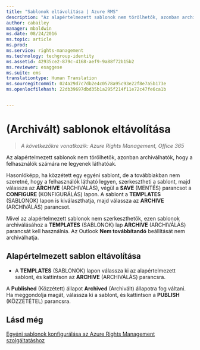 ```yaml
---
title: "Sablonok eltávolítása | Azure RMS"
description: "Az alapértelmezett sablonok nem törölhetők, azonban archiválhatók, hogy a felhasználók számára ne legyenek láthatóak."
author: cabailey
manager: mbaldwin
ms.date: 08/24/2016
ms.topic: article
ms.prod: 
ms.service: rights-management
ms.technology: techgroup-identity
ms.assetid: 42935ce2-879c-4168-aef9-9a88f72b15b2
ms.reviewer: esaggese
ms.suite: ems
translationtype: Human Translation
ms.sourcegitcommit: 024a29d7c7db2e4c0578a95c93e22f8e7a5b173e
ms.openlocfilehash: 22db39697dbd35b1a295f214f11e72c47fe6ca1b


---
```



# (Archivált) sablonok eltávolítása

>*A következőkre vonatkozik: Azure Rights Management, Office 365*

Az alapértelmezett sablonok nem törölhetők, azonban archiválhatók, hogy a felhasználók számára ne legyenek láthatóak.

Hasonlóképp, ha közzétett egy egyéni sablont, de a továbbiakban nem szeretné, hogy a felhasználók látható legyen, szerkesztheti a sablont, majd válassza az **ARCHIVE** (ARCHIVÁLÁS), végül a **SAVE** (MENTÉS) parancsot a **CONFIGURE** (KONFIGURÁLÁS) lapon. A sablont a **TEMPLATES** (SABLONOK) lapon is kiválaszthatja, majd válassza az **ARCHIVE** (ARCHIVÁLÁS) parancsot.

Mivel az alapértelmezett sablonok nem szerkeszthetők, ezen sablonok archiválásához a **TEMPLATES** (SABLONOK) lap **ARCHIVE** (ARCHIVÁLÁS) parancsát kell használnia. Az Outlook **Nem továbbítandó** beállítását nem archiválhatja.

## Alapértelmezett sablon eltávolítása

-   A **TEMPLATES** (SABLONOK) lapon válassza ki az alapértelmezett sablont, és kattintson az **ARCHIVE** (ARCHIVÁLÁS) parancsra.

A **Published** (Közzétett) állapot **Archived** (Archivált) állapotra fog váltani. Ha meggondolja magát, válassza ki a sablont, és kattintson a **PUBLISH** (KÖZZÉTÉTEL) parancsra.



## Lásd még
[Egyéni sablonok konfigurálása az Azure Rights Management szolgáltatáshoz](configure-custom-templates.md)


<!--HONumber=Aug16_HO4-->


